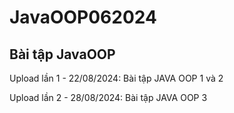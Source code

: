 # JavaOOP062024
## Bài tập JavaOOP

Upload lần 1 - 22/08/2024: Bài tập JAVA OOP 1 và 2

Upload lần 2 - 28/08/2024: Bài tập JAVA OOP 3